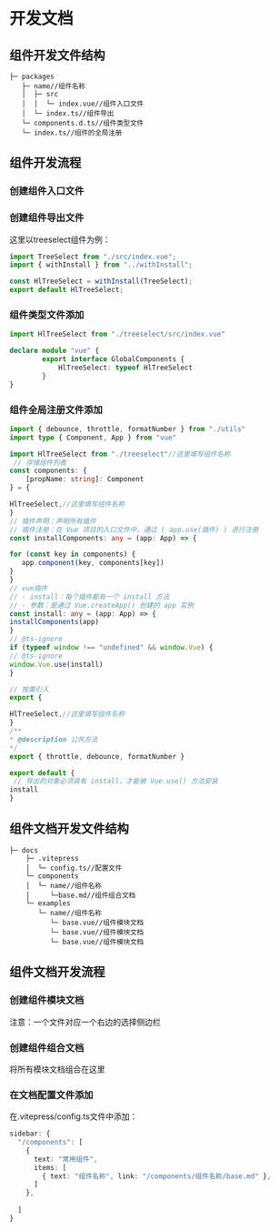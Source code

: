# 开发文档

## 组件开发文件结构

```
├─ packages
   ├─ name//组件名称
   │  ├─ src
   │  │  └─ index.vue//组件入口文件
   │  └─ index.ts//组件导出
   └─ components.d.ts//组件类型文件
   └─ index.ts//组件的全局注册
```

## 组件开发流程

### 创建组件入口文件

### 创建组件导出文件

这里以treeselect组件为例：

```typescript
import TreeSelect from "./src/index.vue";
import { withInstall } from "../withInstall";

const HlTreeSelect = withInstall(TreeSelect);
export default HlTreeSelect;
```

### 组件类型文件添加

```typescript
import HlTreeSelect from "./treeselect/src/index.vue"

declare module "vue" {
        export interface GlobalComponents {
            HlTreeSelect: typeof HlTreeSelect
        }
}
```

### 组件全局注册文件添加

```typescript
import { debounce, throttle, formatNumber } from "./utils"
import type { Component, App } from "vue"

import HlTreeSelect from "./treeselect"//这里填写组件名称
 // 存储组件列表
const components: {
    [propName: string]: Component
} = {

HlTreeSelect,//这里填写组件名称
}
// 插件声明：声明所有插件
// 插件注册：在 Vue 项目的入口文件中，通过 ( app.use(插件) ) 进行注册
const installComponents: any = (app: App) => {

for (const key in components) {
   app.component(key, components[key])
}
}
// vue插件
// - install：每个插件都有一个 install 方法
// - 参数：是通过 Vue.createApp() 创建的 app 实例
const install: any = (app: App) => {
installComponents(app)
}
// @ts-ignore
if (typeof window !== "undefined" && window.Vue) {
// @ts-ignore
window.Vue.use(install)
}

// 按需引入
export {

HlTreeSelect,//这里填写组件名称
}
/**
* @description 公共方法
*/
export { throttle, debounce, formatNumber }

export default {
 // 导出的对象必须具有 install，才能被 Vue.use() 方法安装
install
}
```

## 组件文档开发文件结构

```
├─ docs
    ├─ .vitepress
    │  └─ config.ts//配置文件
    └─ components
    │  └─ name//组件名称
    │     └─base.md//组件组合文档
    └─ examples
       └─ name//组件名称
          └─ base.vue//组件模块文档
          └─ base.vue//组件模块文档
          └─ base.vue//组件模块文档
```

## 组件文档开发流程

### 创建组件模块文档

注意：一个文件对应一个右边的选择侧边栏

### 创建组件组合文档

将所有模块文档组合在这里

### 在文档配置文件添加

在.vitepress/config.ts文件中添加：

```typescript
sidebar: {
  "/components": [
    {
      text: "常用组件",
      items: [
        { text: "组件名称", link: "/components/组件名称/base.md" },
      ]
    },
   
  ]
}
```